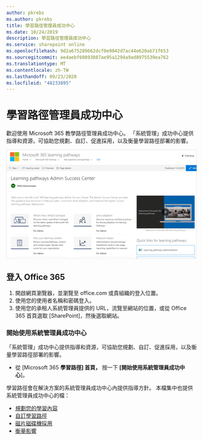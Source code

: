 ```yaml
---
author: pkrebs
ms.author: pkrebs
title: 學習路徑管理員成功中心
ms.date: 10/24/2019
description: 學習路徑管理員成功中心
ms.service: sharepoint online
ms.openlocfilehash: 9d2a675289662dcf0e9042d7ac44e620ab71f653
ms.sourcegitcommit: ee4aebf60893887ae95a1294a9ad8975539ea762
ms.translationtype: MT
ms.contentlocale: zh-TW
ms.lasthandoff: 09/23/2020
ms.locfileid: "48233895"
---
```

# <a name="learning-pathways-admin-success-center"></a>學習路徑管理員成功中心

歡迎使用 Microsoft 365 教學路徑管理員成功中心。 「系統管理」成功中心提供指導和資源，可協助您規劃、自訂、促進採用，以及衡量學習路徑部署的影響。

![cg-successcenter.png](media/cg-successcenter.png)

## <a name="sign-in-to-office-365"></a>登入 Office 365 

1.  開啟網頁瀏覽器，並瀏覽至 office.com 或貴組織的登入位置。 
2.  使用您的使用者名稱和密碼登入。
3.  使用您的承租人系統管理員提供的 URL，流覽至網站的位置，或從 Office 365 首頁選取 [SharePoint]，然後選取網站。 

### <a name="get-started-with-the-admin-success-center"></a>開始使用系統管理員成功中心

「系統管理」成功中心提供指導和資源，可協助您規劃、自訂、促進採用，以及衡量學習路徑部署的影響。 

- 從 [Microsoft 365 **學習路徑] 首頁，** 按一下 **[開始使用系統管理員成功中心**]。

學習路徑會在解決方案的系統管理員成功中心內提供指導方針。 本檔集中也提供系統管理員成功中心的檔： 

- [規劃您的學習內容](custom_plancontent.md)
- [自訂學習路徑](custom_overview.md)
- [磁片磁碟機採用](driveadoption.md)
- [衡量影響](custom_measureimpact.md)

